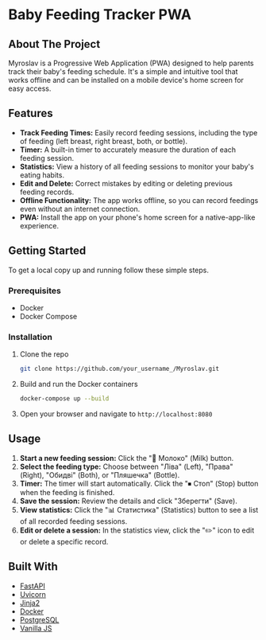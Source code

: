 # Baby Feeding Tracker PWA

## About The Project

Myroslav is a Progressive Web Application (PWA) designed to help parents track their baby's feeding schedule. It's a simple and intuitive tool that works offline and can be installed on a mobile device's home screen for easy access.

## Features

*   **Track Feeding Times:** Easily record feeding sessions, including the type of feeding (left breast, right breast, both, or bottle).
*   **Timer:** A built-in timer to accurately measure the duration of each feeding session.
*   **Statistics:** View a history of all feeding sessions to monitor your baby's eating habits.
*   **Edit and Delete:** Correct mistakes by editing or deleting previous feeding records.
*   **Offline Functionality:** The app works offline, so you can record feedings even without an internet connection.
*   **PWA:** Install the app on your phone's home screen for a native-app-like experience.

## Getting Started

To get a local copy up and running follow these simple steps.

### Prerequisites

*   Docker
*   Docker Compose

### Installation

1.  Clone the repo
    ```sh
    git clone https://github.com/your_username_/Myroslav.git
    ```
2.  Build and run the Docker containers
    ```sh
    docker-compose up --build
    ```
3.  Open your browser and navigate to `http://localhost:8080`

## Usage

1.  **Start a new feeding session:** Click the "🥛 Молоко" (Milk) button.
2.  **Select the feeding type:** Choose between "Ліва" (Left), "Права" (Right), "Обидві" (Both), or "Пляшечка" (Bottle).
3.  **Timer:** The timer will start automatically. Click the "⏹ Стоп" (Stop) button when the feeding is finished.
4.  **Save the session:** Review the details and click "Зберегти" (Save).
5.  **View statistics:** Click the "📊 Статистика" (Statistics) button to see a list of all recorded feeding sessions.
6.  **Edit or delete a session:** In the statistics view, click the "✏️" icon to edit or delete a specific record.

## Built With

*   [FastAPI](https://fastapi.tiangolo.com/)
*   [Uvicorn](https://www.uvicorn.org/)
*   [Jinja2](https://jinja.palletsprojects.com/en/3.1.x/)
*   [Docker](https://www.docker.com/)
*   [PostgreSQL](https://www.postgresql.org/)
*   [Vanilla JS](http://vanilla-js.com/)
